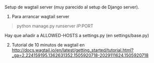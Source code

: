 
Setup de wagtail server (muy parecido al setup de Django server).

1. Para arrancar wagtail server
> python manage.py runserver $IP:$PORT

Hay que añadir a ALLOWED-HOSTS a settings.py (en settings/base.py)

2. Tutorial de 10 minutos de wagtail en http://docs.wagtail.io/en/latest/getting_started/tutorial.html?_ga=2.224159195.1362631352.1505920718-2029111624.1505920718

